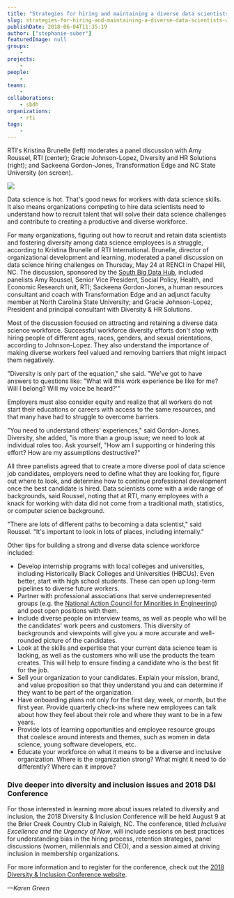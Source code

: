```yaml
---
title: "Strategies for hiring and maintaining a diverse data scientists workforce"
slug: strategies-for-hiring-and-maintaining-a-diverse-data-scientists-workforce
publishDate: 2018-06-04T11:35:19
author: ["stephanie-suber"]
featuredImage: null
groups:
    - 
projects:
    - 
people:
    - 
teams: 
    - 
collaborations:
    - sbdh
organizations:
    - rti
tags:
    - 
---
```


RTI's Kristina Brunelle (left) moderates a panel discussion with Amy Roussel, RTI (center); Gracie Johnson-Lopez, Diversity and HR Solutions (right); and Sackeena Gordon-Jones, Transformation Edge and NC State University (on screen).

![](https://renci.org/wp-content/uploads/2018/06/IMG_1356-1024x539.jpg)

Data science is hot. That's good news for workers with data science skills. It also means organizations competing to hire data scientists need to understand how to recruit talent that will solve their data science challenges and contribute to creating a productive and diverse workforce.

For many organizations, figuring out how to recruit and retain data scientists and fostering diversity among data science employees is a struggle, according to Kristina Brunelle of RTI International. Brunelle, director of organizational development and learning, moderated a panel discussion on data science hiring challenges on Thursday, May 24 at RENCI in Chapel Hill, NC. The discussion, sponsored by the [South Big Data Hub](https://southbigdatahub.org/), included panelists Amy Roussel, Senior Vice President, Social Policy, Health, and Economic Research unit, RTI; Sackeena Gordon-Jones, a human resources consultant and coach with Transformation Edge and an adjunct faculty member at North Carolina State University; and Gracie Johnson-Lopez, President and principal consultant with Diversity & HR Solutions.

Most of the discussion focused on attracting and retaining a diverse data science workforce. Successful workforce diversity efforts don't stop with hiring people of different ages, races, genders, and sexual orientations, according to Johnson-Lopez. They also understand the importance of making diverse workers feel valued and removing barriers that might impact them negatively.

"Diversity is only part of the equation," she said. "We've got to have answers to questions like: "What will this work experience be like for me? Will I belong? Will my voice be heard?'"

Employers must also consider equity and realize that all workers do not start their educations or careers with access to the same resources, and that many have had to struggle to overcome barriers.

"You need to understand others' experiences," said Gordon-Jones. Diversity, she added, "is more than a group issue; we need to look at individual roles too. Ask yourself, "How am I supporting or hindering this effort? How are my assumptions destructive?"

All three panelists agreed that to create a more diverse pool of data science job candidates, employers need to define what they are looking for, figure out where to look, and determine how to continue professional development once the best candidate is hired. Data scientists come with a wide range of backgrounds, said Roussel, noting that at RTI, many employees with a knack for working with data did not come from a traditional math, statistics, or computer science background.

"There are lots of different paths to becoming a data scientist," said Roussel. "It's important to look in lots of places, including internally."

Other tips for building a strong and diverse data science workforce included:

- Develop internship programs with local colleges and universities, including Historically Black Colleges and Universities (HBCUs). Even better, start with high school students. These can open up long-term pipelines to diverse future workers.
- Partner with professional associations that serve underrepresented groups (e.g. the [National Action Council for Minorities in Engineering](http://www.nacme.org/about-us)) and post open positions with them.
- Include diverse people on interview teams, as well as people who will be the candidates' work peers and customers. This diversity of backgrounds and viewpoints will give you a more accurate and well-rounded picture of the candidates.
- Look at the skills and expertise that your current data science team is lacking, as well as the customers who will use the products the team creates. This will help to ensure finding a candidate who is the best fit for the job.
- Sell your organization to your candidates. Explain your mission, brand, and value proposition so that they understand you and can determine if they want to be part of the organization.
- Have onboarding plans not only for the first day, week, or month, but the first year. Provide quarterly check-ins where new employees can talk about how they feel about their role and where they want to be in a few years.
- Provide lots of learning opportunities and employee resource groups that coalesce around interests and themes, such as women in data science, young software developers, etc.
- Educate your workforce on what it means to be a diverse and inclusive organization. Where is the organization strong? What might it need to do differently? Where can it improve?

### Dive deeper into diversity and inclusion issues and 2018 D&I Conference

For those interested in learning more about issues related to diversity and inclusion, the 2018 Diversity & Inclusion Conference will be held August 9 at the Brier Creek Country Club in Raleigh, NC. The conference, titled _Inclusive Excellence and the Urgency of Now_, will include sessions on best practices for understanding bias in the hiring process, retention strategies, panel discussions (women, millennials and CEO), and a session aimed at driving inclusion in membership organizations.

For more information and to register for the conference, check out the [2018 Diversity & Inclusion Conference website](https://diversityhrsolutions.com/inclusive-excellence-conference/#speakers).

_—Karen Green_
